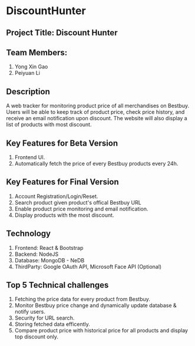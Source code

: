 # DiscountHunter

## Project Title: Discount Hunter
  
## Team Members:
1. Yong Xin Gao 
1. Peiyuan Li

## Description
A web tracker for monitoring product price of all merchandises on Bestbuy. Users will be able to keep track of product price, check price history, and receive an email notification upon discount. The website will also display a list of products with most discount.   

## Key Features for Beta Version
1. Frontend UI.
1. Automatically fetch the price of every Bestbuy products every 24h. 

## Key Features for Final Version
1. Account Registration/Login/Reset.
1. Search product given product's offical Bestbuy URL
1. Enable product price monitoring and email notification.
1. Display products with the most discount. 

## Technology 
1. Frontend: React & Bootstrap
1. Backend: NodeJS
1. Database: MongoDB - NeDB
1. ThirdParty: Google OAuth API, Microsoft Face API (Optional)

## Top 5 Technical challenges
1. Fetching the price data for every product from Bestbuy.
1. Monitor Bestbuy price change and dynamically update database & notify users.
1. Security for URL search.
1. Storing fetched data efficently.
1. Compare product price with historical price for all products and display top discount only. 
